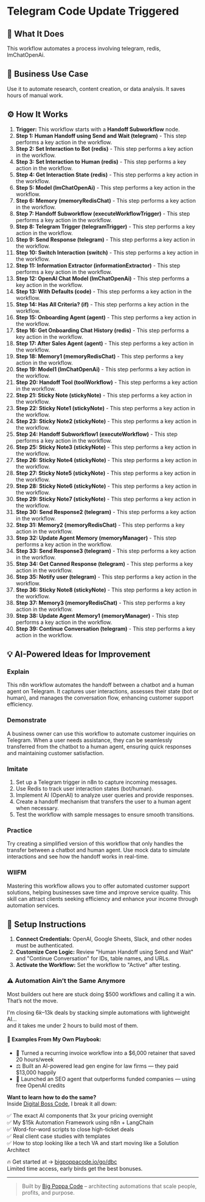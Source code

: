# Telegram Code Update Triggered

## 🚀 What It Does
This workflow automates a process involving telegram, redis, lmChatOpenAi.

## 💼 Business Use Case
Use it to automate research, content creation, or data analysis. It saves hours of manual work.

## ⚙️ How It Works
1.  **Trigger:** This workflow starts with a **Handoff Subworkflow** node.
2. **Step 1: Human Handoff using Send and Wait (telegram)** - This step performs a key action in the workflow.
3. **Step 2: Set Interaction to Bot (redis)** - This step performs a key action in the workflow.
4. **Step 3: Set Interaction to Human (redis)** - This step performs a key action in the workflow.
5. **Step 4: Get Interaction State (redis)** - This step performs a key action in the workflow.
6. **Step 5: Model (lmChatOpenAi)** - This step performs a key action in the workflow.
7. **Step 6: Memory (memoryRedisChat)** - This step performs a key action in the workflow.
8. **Step 7: Handoff Subworkflow (executeWorkflowTrigger)** - This step performs a key action in the workflow.
9. **Step 8: Telegram Trigger (telegramTrigger)** - This step performs a key action in the workflow.
10. **Step 9: Send Response (telegram)** - This step performs a key action in the workflow.
11. **Step 10: Switch Interaction (switch)** - This step performs a key action in the workflow.
12. **Step 11: Information Extractor (informationExtractor)** - This step performs a key action in the workflow.
13. **Step 12: OpenAI Chat Model (lmChatOpenAi)** - This step performs a key action in the workflow.
14. **Step 13: With Defaults (code)** - This step performs a key action in the workflow.
15. **Step 14: Has All Criteria? (if)** - This step performs a key action in the workflow.
16. **Step 15: Onboarding Agent (agent)** - This step performs a key action in the workflow.
17. **Step 16: Get Onboarding Chat History (redis)** - This step performs a key action in the workflow.
18. **Step 17: After Sales Agent (agent)** - This step performs a key action in the workflow.
19. **Step 18: Memory1 (memoryRedisChat)** - This step performs a key action in the workflow.
20. **Step 19: Model1 (lmChatOpenAi)** - This step performs a key action in the workflow.
21. **Step 20: Handoff Tool (toolWorkflow)** - This step performs a key action in the workflow.
22. **Step 21: Sticky Note (stickyNote)** - This step performs a key action in the workflow.
23. **Step 22: Sticky Note1 (stickyNote)** - This step performs a key action in the workflow.
24. **Step 23: Sticky Note2 (stickyNote)** - This step performs a key action in the workflow.
25. **Step 24: Handoff Subworkflow1 (executeWorkflow)** - This step performs a key action in the workflow.
26. **Step 25: Sticky Note3 (stickyNote)** - This step performs a key action in the workflow.
27. **Step 26: Sticky Note4 (stickyNote)** - This step performs a key action in the workflow.
28. **Step 27: Sticky Note5 (stickyNote)** - This step performs a key action in the workflow.
29. **Step 28: Sticky Note6 (stickyNote)** - This step performs a key action in the workflow.
30. **Step 29: Sticky Note7 (stickyNote)** - This step performs a key action in the workflow.
31. **Step 30: Send Response2 (telegram)** - This step performs a key action in the workflow.
32. **Step 31: Memory2 (memoryRedisChat)** - This step performs a key action in the workflow.
33. **Step 32: Update Agent Memory (memoryManager)** - This step performs a key action in the workflow.
34. **Step 33: Send Response3 (telegram)** - This step performs a key action in the workflow.
35. **Step 34: Get Canned Response (telegram)** - This step performs a key action in the workflow.
36. **Step 35: Notify user (telegram)** - This step performs a key action in the workflow.
37. **Step 36: Sticky Note8 (stickyNote)** - This step performs a key action in the workflow.
38. **Step 37: Memory3 (memoryRedisChat)** - This step performs a key action in the workflow.
39. **Step 38: Update Agent Memory1 (memoryManager)** - This step performs a key action in the workflow.
40. **Step 39: Continue Conversation (telegram)** - This step performs a key action in the workflow.

## 💡 AI-Powered Ideas for Improvement
### Explain
This n8n workflow automates the handoff between a chatbot and a human agent on Telegram. It captures user interactions, assesses their state (bot or human), and manages the conversation flow, enhancing customer support efficiency.

### Demonstrate
A business owner can use this workflow to automate customer inquiries on Telegram. When a user needs assistance, they can be seamlessly transferred from the chatbot to a human agent, ensuring quick responses and maintaining customer satisfaction.

### Imitate
1. Set up a Telegram trigger in n8n to capture incoming messages.
2. Use Redis to track user interaction states (bot/human).
3. Implement AI (OpenAI) to analyze user queries and provide responses.
4. Create a handoff mechanism that transfers the user to a human agent when necessary.
5. Test the workflow with sample messages to ensure smooth transitions.

### Practice
Try creating a simplified version of this workflow that only handles the transfer between a chatbot and human agent. Use mock data to simulate interactions and see how the handoff works in real-time.

### WIIFM
Mastering this workflow allows you to offer automated customer support solutions, helping businesses save time and improve service quality. This skill can attract clients seeking efficiency and enhance your income through automation services.

## 🔧 Setup Instructions
1. **Connect Credentials:** OpenAI, Google Sheets, Slack, and other nodes must be authenticated.
2. **Customize Core Logic:** Review "Human Handoff using Send and Wait" and "Continue Conversation" for IDs, table names, and URLs.
3. **Activate the Workflow:** Set the workflow to "Active" after testing.

### ⚠️ Automation Ain’t the Same Anymore

Most builders out here are stuck doing $500 workflows and calling it a win.  
That’s not the move.  

I'm closing $6k–$13k deals by stacking simple automations with lightweight AI...  
and it takes me under 2 hours to build most of them.

#### 🧠 Examples From My Own Playbook:
- 🔁 Turned a recurring invoice workflow into a $6,000 retainer that saved 20 hours/week  
- ⚖️ Built an AI-powered lead gen engine for law firms — they paid $13,000 happily  
- 🚀 Launched an SEO agent that outperforms funded companies — using free OpenAI credits  

**Want to learn how to do the same?**  
Inside [Digital Boss Code](https://bigpoppacode.io/go/dbc), I break it all down:

✅ The exact AI components that 3x your pricing overnight  
✅ My $15k Automation Framework using n8n + LangChain  
✅ Word-for-word scripts to close high-ticket deals  
✅ Real client case studies with templates  
✅ How to stop looking like a tech VA and start moving like a Solution Architect  

🔥 Get started at → [bigpoppacode.io/go/dbc](https://bigpoppacode.io/go/dbc)  
Limited time access, early birds get the best bonuses.

---
> Built by [Big Poppa Code](https://bigpoppacode.io) – architecting automations that scale people, profits, and purpose.
